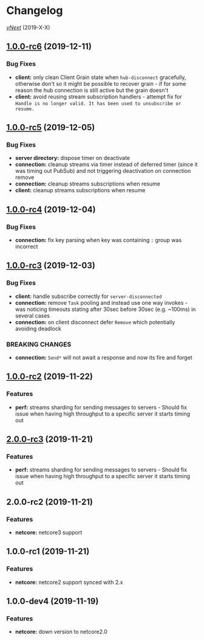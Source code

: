 # Changelog

[_vNext_](https://github.com/sketch7/SignalR.Orleans/compare/1.0.0...1.1.0) (2019-X-X)

## [1.0.0-rc6](https://github.com/sketch7/SignalR.Orleans/compare/1.0.0-rc5...1.0.0-rc6) (2019-12-11)

### Bug Fixes

- **client:** only clean Client Grain state when `hub-disconnect` gracefully, otherwise don't so it might be possible to recover grain - if for some reason the hub connection is still active but the grain doesn't
- **client:** avoid reusing stream subscription handlers - attempt fix for `Handle is no longer valid. It has been used to unsubscribe or resume.`

## [1.0.0-rc5](https://github.com/sketch7/SignalR.Orleans/compare/1.0.0-rc4...1.0.0-rc5) (2019-12-05)

### Bug Fixes

- **server directory:** dispose timer on deactivate
- **connection:** cleanup streams via timer instead of deferred timer (since it was timing out PubSub) and not triggering deactivation on connection remove
- **connection:** cleanup streams subscriptions when resume
- **client:** cleanup streams subscriptions when resume

## [1.0.0-rc4](https://github.com/sketch7/SignalR.Orleans/compare/1.0.0-rc3...1.0.0-rc4) (2019-12-04)

### Bug Fixes

- **connection:** fix key parsing when key was containing `:` group was incorrect

## [1.0.0-rc3](https://github.com/sketch7/SignalR.Orleans/compare/1.0.0-rc2...1.0.0-rc3) (2019-12-03)

### Bug Fixes

- **client:** handle subscribe correctly for `server-disconnected`
- **connection:** remove `Task` pooling and instead use one way invokes - was noticing timeouts stating after 30sec before 30sec (e.g. ~100ms) in several cases
- **connection:** on client disconnect defer `Remove` which potentially avoiding deadlock

### BREAKING CHANGES

- **connection:** `Send*` will not await a response and now its fire and forget

## [1.0.0-rc2](https://github.com/sketch7/SignalR.Orleans/compare/1.0.0-rc1...1.0.0-rc2) (2019-11-22)

### Features

- **perf:** streams sharding for sending messages to servers - Should fix issue when having high throughput to a specific server it starts timing out

## [2.0.0-rc3](https://github.com/sketch7/SignalR.Orleans/compare/2.0.0-rc2...2.0.0-rc3) (2019-11-21)

### Features

- **perf:** streams sharding for sending messages to servers - Should fix issue when having high throughput to a specific server it starts timing out

## 2.0.0-rc2 (2019-11-21)

### Features

- **netcore:** netcore3 support

## 1.0.0-rc1 (2019-11-21)

### Features

- **netcore:** netcore2 support synced with 2.x

## 1.0.0-dev4 (2019-11-19)

### Features

- **netcore:** down version to netcore2.0